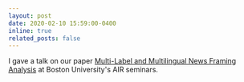 ```yaml
---
layout: post
date: 2020-02-10 15:59:00-0400
inline: true
related_posts: false
---
```


I gave a talk on our paper [Multi-Label and Multilingual News Framing Analysis](https://aclanthology.org/2020.acl-main.763/) at Boston University's AIR seminars.
